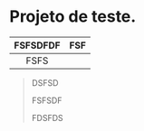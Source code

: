 # Projeto de teste.

| FSFSDFDF  | FSF |
|:---------:|-----|
|   FSFS    |     |


> DSFSD
> 
> FSFSDF
>
> FDSFDS
